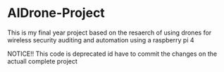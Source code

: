 # AIDrone-Project
This is my final year project based on the resaerch of using drones for wireless security auditing and automation using a raspberry pi 4




NOTICE!!
This code is deprecated id have to commit the changes on the actuall complete project
